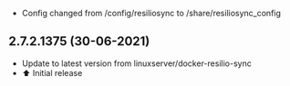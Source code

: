 - Config changed from /config/resiliosync to /share/resiliosync_config

## 2.7.2.1375 (30-06-2021)
- Update to latest version from linuxserver/docker-resilio-sync
- :arrow_up: Initial release
